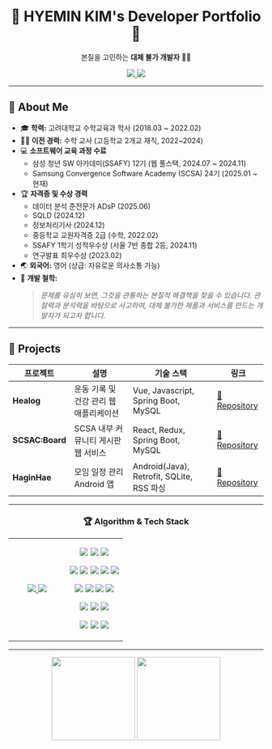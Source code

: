 <h1 align="center">🚀 <b>HYEMIN KIM's Developer Portfolio</b> 🚀</h1>

<p align="center">
  본질을 고민하는 <b>대체 불가 개발자</b> 👩‍💻
</p>

<p align="center">
  <a href="mailto:gpals0429@naver.com">
    <img src="https://img.shields.io/badge/Email-D14836?style=for-the-badge&logo=gmail&logoColor=white">
  </a>
  <a href="https://www.linkedin.com/in/hyenem">
    <img src="https://img.shields.io/badge/LinkedIn-0077B5?style=for-the-badge&logo=linkedin&logoColor=white">
  </a>
</p>

---

## 👤 About Me

- 🎓 **학력:** 고려대학교 수학교육과 학사 (2018.03 ~ 2022.02)
- 👨‍🏫 **이전 경력:** 수학 교사 (고등학교 2개교 재직, 2022~2024)
- 💻 **소프트웨어 교육 과정 수료**
  - 삼성 청년 SW 아카데미(SSAFY) 12기 (웹 풀스택, 2024.07 ~ 2024.11)
  - Samsung Convergence Software Academy (SCSA) 24기 (2025.01 ~ 현재)
- 🏆 **자격증 및 수상 경력**
  - 데이터 분석 준전문가 ADsP (2025.06)
  - SQLD (2024.12)
  - 정보처리기사 (2024.12)
  - 중등학교 교원자격증 2급 (수학, 2022.02)
  - SSAFY 1학기 성적우수상 (서울 7반 종합 2등, 2024.11)
  - 연구발표 최우수상 (2023.02)
- 🌏 **외국어:** 영어 (상급: 자유로운 의사소통 가능)
- 🎯 **개발 철학:**  
  > *문제를 유심히 보면, 그것을 관통하는 본질적 해결책을 찾을 수 있습니다. 관찰력과 분석력을 바탕으로 사고하여, 대체 불가한 제품과 서비스를 만드는 개발자가 되고자 합니다.*

---

## 🚀 Projects

| 프로젝트 | 설명 | 기술 스택 | 링크 |
|---|---|---|---|
| **Healog** | 운동 기록 및 건강 관리 웹 애플리케이션 | Vue, Javascript, Spring Boot, MySQL | [🔗 Repository](https://github.com/hyenem/SSAFY_finalPJT_YYHM) |
| **SCSAC:Board** | SCSA 내부 커뮤니티 게시판 웹 서비스 | React, Redux, Spring Boot, MySQL | [🔗 Repository](https://github.com/hyenem/scsac) |
| **HaginHae** | 모임 일정 관리 Android 앱 | Android(Java), Retrofit, SQLite, RSS 파싱 | [🔗 Repository](https://github.com/hyenem/haginhae) |

---

<div align="center">
  <h3>🏆 Algorithm & Tech Stack</h3>
  <table border="0">
    <tr>
      <td align="center" width="50%">
        <a href="https://solved.ac/hyenem/">
          <img src="http://mazassumnida.wtf/api/v2/generate_badge?boj=hyenem">
          <img src="http://mazandi.herokuapp.com/api?handle=hyenem&theme=warm"/>
        </a>
      </td>
      <td align="center" width="50%">
        <p>
          <img src="https://img.shields.io/badge/Java-007396?style=for-the-badge&logo=java&logoColor=white">
          <img src="https://img.shields.io/badge/Python-3776AB?style=for-the-badge&logo=python&logoColor=white">
          <img src="https://img.shields.io/badge/JavaScript-F7DF1E?style=for-the-badge&logo=javascript&logoColor=black">
        </p>
        <p>
          <img src="https://img.shields.io/badge/HTML5-E34F26?style=for-the-badge&logo=html5&logoColor=white">
          <img src="https://img.shields.io/badge/CSS3-1572B6?style=for-the-badge&logo=css3&logoColor=white">
          <img src="https://img.shields.io/badge/Vue.js-4FC08D?style=for-the-badge&logo=vue.js&logoColor=white">
          <img src="https://img.shields.io/badge/React-61DAFB?style=for-the-badge&logo=react&logoColor=black">
          <img src="https://img.shields.io/badge/TypeScript-3178C6?style=for-the-badge&logo=typescript&logoColor=white">
        </p>
        <p>
          <img src="https://img.shields.io/badge/Spring Boot-6DB33F?style=for-the-badge&logo=springboot&logoColor=white">
          <img src="https://img.shields.io/badge/Redux-764ABC?style=for-the-badge&logo=redux&logoColor=white">
          <img src="https://img.shields.io/badge/MySQL-4479A1?style=for-the-badge&logo=mysql&logoColor=white">
          <img src="https://img.shields.io/badge/SQLite-003B57?style=for-the-badge&logo=sqlite&logoColor=white">
        </p>
        <p>
          <img src="https://img.shields.io/badge/Android-3DDC84?style=for-the-badge&logo=android&logoColor=white">
          <img src="https://img.shields.io/badge/Retrofit-FFCA28?style=for-the-badge&logo=android&logoColor=black">
          <img src="https://img.shields.io/badge/RSS-FFA500?style=for-the-badge&logo=rss&logoColor=white">
        </p>
        <p>
          <img src="https://img.shields.io/badge/Git-F05032?style=for-the-badge&logo=git&logoColor=white">
          <img src="https://img.shields.io/badge/Figma-F24E1E?style=for-the-badge&logo=figma&logoColor=white">
          <img src="https://img.shields.io/badge/Notion-000000?style=for-the-badge&logo=notion&logoColor=white">
        </p>
      </td>
    </tr>
  </table>
</div>

---

<p align="center">
  <img src="https://github-readme-stats.vercel.app/api?username=hyenem&show_icons=true&theme=tokyonight" height="165">
  <img src="https://github-readme-stats.vercel.app/api/top-langs/?username=hyenem&layout=compact&theme=tokyonight" height="165">
</p>
